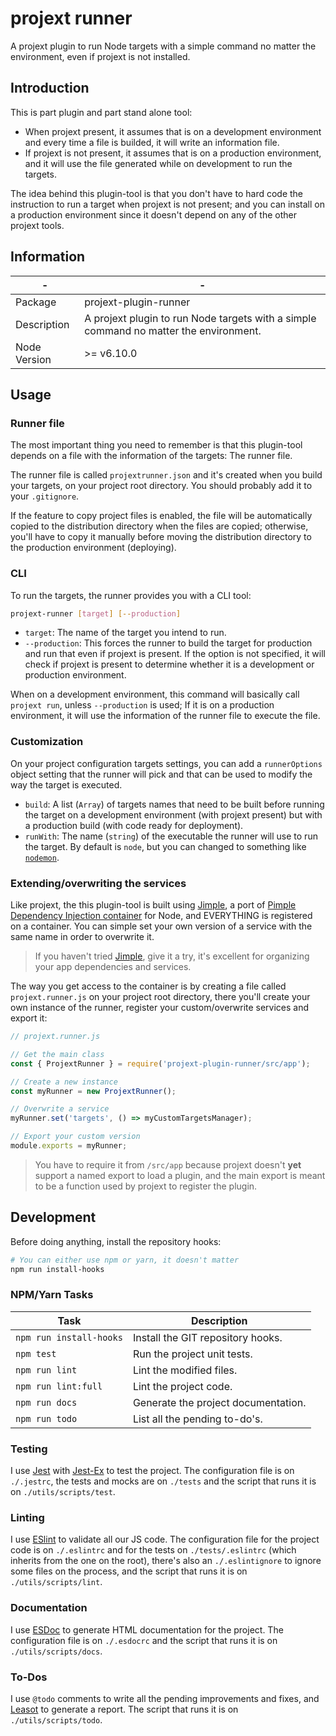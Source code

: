 # projext runner

A projext plugin to run Node targets with a simple command no matter the environment, even if projext is not installed.

## Introduction

This is part plugin and part stand alone tool:

- When projext present, it assumes that is on a development environment and every time a file is builded, it will write an information file.
- If projext is not present, it assumes that is on a production environment, and it will use the file generated while on development to run the targets.

The idea behind this plugin-tool is that you don't have to hard code the instruction to run a target when projext is not present; and you can install on a production environment since it doesn't depend on any of the other projext tools.

## Information

| -            | -                                                                                     |
|--------------|---------------------------------------------------------------------------------------|
| Package      | projext-plugin-runner                                                                 |
| Description  | A projext plugin to run Node targets with a simple command no matter the environment. |
| Node Version | >= v6.10.0                                                                            |

## Usage

### Runner file

The most important thing you need to remember is that this plugin-tool depends on a file with the information of the targets: The runner file.

The runner file is called `projextrunner.json` and it's created when you build your targets, on your project root directory. You should probably add it to your `.gitignore`.

If the feature to copy project files is enabled, the file will be automatically copied to the distribution directory when the files are copied; otherwise, you'll have to copy it manually before moving the distribution directory to the production environment (deploying).

### CLI

To run the targets, the runner provides you with a CLI tool:

```bash
projext-runner [target] [--production]
```

- `target`: The name of the target you intend to run.
- `--production`: This forces the runner to build the target for production and run that even if projext is present. If the option is not specified, it will check if projext is present to determine whether it is a development or production environment.

When on a development environment, this command will basically call `projext run`, unless `--production` is used; If it is on a production environment, it will use the information of the runner file to execute the file.

### Customization

On your project configuration targets settings, you can add a `runnerOptions` object setting that the runner will pick and that can be used to modify the way the target is executed.

- `build`: A list (`Array`) of targets names that need to be built before running the target on a development environment (with projext present) but with a production build (with code ready for deployment).
- `runWith`: The name (`string`) of the executable the runner will use to run the target. By default is `node`, but you can changed to something like [`nodemon`](https://yarnpkg.com/en/package/nodemon).

### Extending/overwriting the services

Like projext, the this plugin-tool is built using [Jimple](https://yarnpkg.com/en/package/jimple), a port of [Pimple Dependency Injection container](https://github.com/silexphp/Pimple/) for Node, and EVERYTHING is registered on a container. You can simple set your own version of a service with the same name in order to overwrite it.

> If you haven't tried [Jimple](https://github.com/fjorgemota/jimple), give it a try, it's excellent for organizing your app dependencies and services.

The way you get access to the container is by creating a file called `projext.runner.js` on your project root directory, there you'll create your own instance of the runner, register your custom/overwrite services and export it:

```js
// projext.runner.js

// Get the main class
const { ProjextRunner } = require('projext-plugin-runner/src/app');

// Create a new instance
const myRunner = new ProjextRunner();

// Overwrite a service
myRunner.set('targets', () => myCustomTargetsManager);

// Export your custom version
module.exports = myRunner;
```

> You have to require it from `/src/app` because projext doesn't **yet** support a named export to load a plugin, and the main export is meant to be a function used by projext to register the plugin.

## Development

Before doing anything, install the repository hooks:

```bash
# You can either use npm or yarn, it doesn't matter
npm run install-hooks
```

### NPM/Yarn Tasks

| Task                    | Description                         |
|-------------------------|-------------------------------------|
| `npm run install-hooks` | Install the GIT repository hooks.   |
| `npm test`              | Run the project unit tests.         |
| `npm run lint`          | Lint the modified files.            |
| `npm run lint:full`     | Lint the project code.              |
| `npm run docs`          | Generate the project documentation. |
| `npm run todo`          | List all the pending to-do's.       |

### Testing

I use [Jest](https://facebook.github.io/jest/) with [Jest-Ex](https://yarnpkg.com/en/package/jest-ex) to test the project. The configuration file is on `./.jestrc`, the tests and mocks are on `./tests` and the script that runs it is on `./utils/scripts/test`.

### Linting

I use [ESlint](http://eslint.org) to validate all our JS code. The configuration file for the project code is on `./.eslintrc` and for the tests on `./tests/.eslintrc` (which inherits from the one on the root), there's also an `./.eslintignore` to ignore some files on the process, and the script that runs it is on `./utils/scripts/lint`.

### Documentation

I use [ESDoc](http://esdoc.org) to generate HTML documentation for the project. The configuration file is on `./.esdocrc` and the script that runs it is on `./utils/scripts/docs`.

### To-Dos

I use `@todo` comments to write all the pending improvements and fixes, and [Leasot](https://yarnpkg.com/en/package/leasot) to generate a report. The script that runs it is on `./utils/scripts/todo`.
